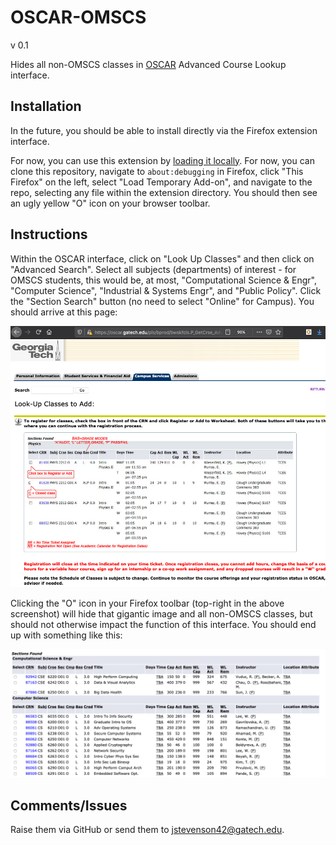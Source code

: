 # OSCAR-OMSCS

v 0.1

Hides all non-OMSCS classes in [OSCAR](https://oscar.gatech.edu/pls/bprod/twbkwbis.P_GenMenu?name=bmenu.P_StuMainMnu) Advanced Course Lookup interface.

## Installation

In the future, you should be able to install directly via the Firefox extension interface.

For now, you can use this extension by [loading it locally](https://extensionworkshop.com/documentation/develop/temporary-installation-in-firefox/). For now, you can clone this repository, navigate to `about:debugging` in Firefox, click "This Firefox" on the left, select "Load Temporary Add-on", and navigate to the repo, selecting any file within the extension directory. You should then see an ugly yellow "O" icon on your browser toolbar.

## Instructions

Within the OSCAR interface, click on "Look Up Classes" and then click on "Advanced Search". Select all subjects (departments) of interest - for OMSCS students, this would be, at most, "Computational Science & Engr", "Computer Science", "Industrial & Systems Engr", and "Public Policy". Click the "Section Search" button (no need to select "Online" for Campus). You should arrive at this page:

![screenshot of oscar course lookup listing](/docs/oscar-screenshot1.png?raw=true)

Clicking the "O" icon in your Firefox toolbar (top-right in the above screenshot) will hide that gigantic image and all non-OMSCS classes, but should not otherwise impact the function of this interface. You should end up with something like this:

![screenshot of cleaned oscar course lookup listing](/docs/oscar-screenshot2.png?raw=true)

## Comments/Issues

Raise them via GitHub or send them to jstevenson42@gatech.edu.
